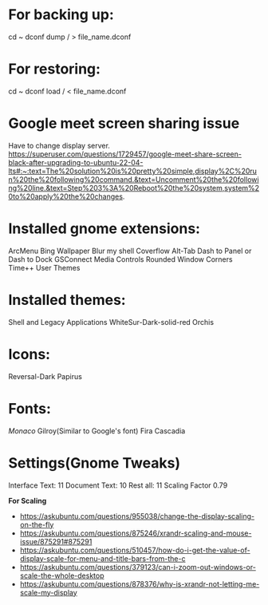 # For backing up:
cd ~
dconf dump / > file_name.dconf

# For restoring:
cd ~
dconf load / < file_name.dconf

# Google meet screen sharing issue
Have to change display server.
https://superuser.com/questions/1729457/google-meet-share-screen-black-after-upgrading-to-ubuntu-22-04-lts#:~:text=The%20solution%20is%20pretty%20simple,display%2C%20run%20the%20following%20command.&text=Uncomment%20the%20following%20line.&text=Step%203%3A%20Reboot%20the%20system,system%20to%20apply%20the%20changes.

# Installed gnome extensions:
ArcMenu
Bing Wallpaper
Blur my shell
Coverflow Alt-Tab
Dash to Panel or Dash to Dock
GSConnect
Media Controls
Rounded Window Corners
Time++
User Themes

# Installed themes:
Shell and Legacy Applications
WhiteSur-Dark-solid-red
Orchis

# Icons:
Reversal-Dark
Papirus

# Fonts:
*Monaco*
Gilroy(Similar to Google's font)
Fira
Cascadia

# Settings(Gnome Tweaks)
Interface Text: 11
Document Text: 10
Rest all: 11
Scaling Factor 0.79



**For Scaling**
- https://askubuntu.com/questions/955038/change-the-display-scaling-on-the-fly
- https://askubuntu.com/questions/875246/xrandr-scaling-and-mouse-issue/875291#875291
- https://askubuntu.com/questions/510457/how-do-i-get-the-value-of-display-scale-for-menu-and-title-bars-from-the-c
- https://askubuntu.com/questions/379123/can-i-zoom-out-windows-or-scale-the-whole-desktop
- https://askubuntu.com/questions/878376/why-is-xrandr-not-letting-me-scale-my-display
